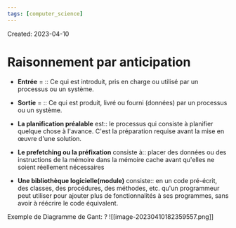 ```yaml
---
tags: [computer_science] 
---
```

Created: 2023-04-10

# Raisonnement par anticipation
- **Entrée** = :: Ce qui est introduit, pris en charge ou utilisé par un processus ou un système.
<!--SR:!2023-05-04,14,226-->
- **Sortie** = :: Ce qui est produit, livré ou fourni (données) par un processus ou un système.
<!--SR:!2023-04-28,10,226-->

- **La planification préalable** est:: le processus qui consiste à planifier quelque chose à l'avance. C'est la préparation requise avant la mise en œuvre d'une solution.
<!--SR:!2023-04-27,9,226-->
- **Le prefetching ou la préfixation** consiste à:: placer des données ou des instructions de la mémoire dans la mémoire cache avant qu'elles ne soient réellement nécessaires
<!--SR:!2023-04-27,9,230-->
- **Une bibliothèque logicielle(module)** consiste:: en un code pré-écrit, des classes, des procédures, des méthodes, etc. qu'un programmeur peut utiliser pour ajouter plus de fonctionnalités à ses programmes, sans avoir à réécrire le code équivalent.
<!--SR:!2023-05-01,12,230-->

Exemple de Diagramme de Gant:
?
![[image-20230410182359557.png]]
<!--SR:!2023-05-16,23,250-->

